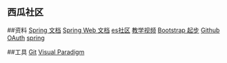 ## 西瓜社区##资料[Spring 文档](https://spring.io/guides)[Spring Web 文档](https://spring.io/guides/gs/serving-web-content/)[es社区](https://elasticsearch.cn/explore)[教学视频](https://www.bilibili.com/video/av50200264/?p=3)[Bootstrap 起步](https://v3.bootcss.com/getting-started/)[Github OAuth](https://developer.github.com/apps/building-oauth-apps/creating-an-oauth-app/)[spring](https://docs.spring.io/spring-boot/docs/2.0.0.RC1/reference/htmlsingle/#boot-features-embedded-database-support)##工具[Git](https://git-scm.com/download)[Visual Paradigm](shttps://www.visual-paradigm.com/cn/)